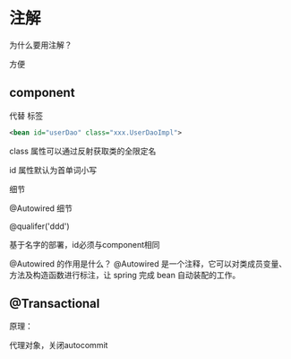 # 注解



为什么要用注解？

方便



## component

代替 <bean> 标签

```xml
<bean id="userDao" class="xxx.UserDaoImpl">
```

class 属性可以通过反射获取类的全限定名

id 属性默认为首单词小写



细节





@Autowired 细节

@qualifer('ddd')

基于名字的部署，id必须与component相同

@Autowired 的作用是什么？
@Autowired 是一个注释，它可以对类成员变量、方法及构造函数进行标注，让 spring 完成 bean 自动装配的工作。





## @Transactional

原理：

代理对象，关闭autocommit
